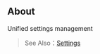 ## About

Unified settings management

> See Also：[Settings](https://cabloy.com/articles/db2db83be2fb4ea08a22f3ab8557fd48.html)
